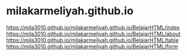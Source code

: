 # milakarmeliyah.github.io
https://mila3010.github.io/milakarmeliyah.github.io/BelajarHTML/index
https://mila3010.github.io/milakarmeliyah.github.io/BelajarHTML/about
https://mila3010.github.io/milakarmeliyah.github.io/BelajarHTML/table
https://mila3010.github.io/milakarmeliyah.github.io/BelajarHTML/form
